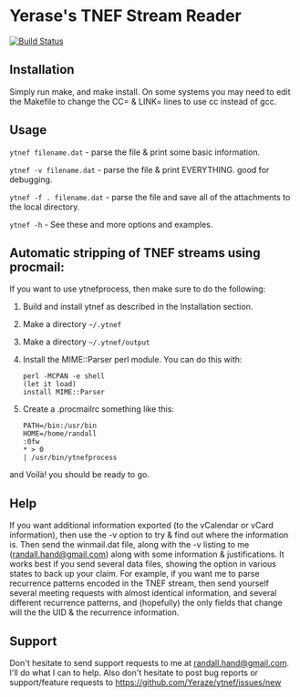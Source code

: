Yerase's TNEF Stream Reader
===========================

[![Build Status](https://travis-ci.org/Yeraze/ytnef.svg?branch=master)](https://travis-ci.org/Yeraze/ytnef)

Installation
------------

Simply run make, and make install.
On some systems you may need to edit the Makefile to change the CC= &
LINK= lines to use cc instead of gcc.

Usage
-----

`ytnef filename.dat` - parse the file & print some basic information.

`ytnef -v filename.dat` - parse the file & print EVERYTHING.  good for
        debugging.

`ytnef -f . filename.dat` - parse the file and save all of the attachments
        to the local directory.

`ytnef -h` - See these and more options and examples.

Automatic stripping of TNEF streams using procmail:
---------------------------------------------------

If you want to use ytnefprocess, then make sure to do the following:

1. Build and install ytnef as described in the Installation section.
2. Make a directory `~/.ytnef`
3. Make a directory `~/.ytnef/output`
4. Install the MIME::Parser perl module.  You can do this with:

    ```
    perl -MCPAN -e shell
    (let it load)
    install MIME::Parser
    ```

5. Create a .procmailrc something like this:

    ```
    PATH=/bin:/usr/bin
    HOME=/home/randall
    :0fw
    * > 0
    | /usr/bin/ytnefprocess
    ```

and Voilà! you should be ready to go.

Help
----

If you want additional information exported (to the vCalendar or vCard
information), then use the -v option to try & find out where the information
is.  Then send the winmail.dat file, along with the -v listing to me 
(randall.hand@gmail.com) along with some information & justifications.  It works 
best if you send several data files, showing the option in various states 
to back up your claim.  For example, if you want me to parse recurrence
patterns encoded in the TNEF stream, then send yourself several meeting
requests with almost identical information, and several different recurrence
patterns, and (hopefully) the only fields that change will the the UID & the
recurrence information.


Support
-------

Don't hesitate to send support requests to me at randall.hand@gmail.com. I'll do 
what I can to help.  Also don't hesitate to post bug reports or
support/feature requests to https://github.com/Yeraze/ytnef/issues/new

